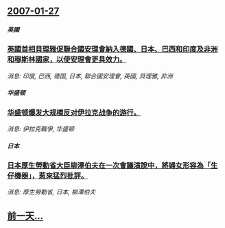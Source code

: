 ## [2007-01-27](/news/2007/01/27/index.md)

##### 英國
### [英國首相貝理雅促聯合國安理會納入德國、日本、巴西和印度及非洲和穆斯林國家，以使安理會更具效力。](/news/2007/01/27/英國首相貝理雅促聯合國安理會納入德國-日本-巴西和印度及非洲和穆斯林國家-以使安理會更具效力.md)
_消息: 印度, 巴西, 德国, 日本, 聯合國安理會, 英國, 貝理雅, 非洲_

##### 华盛顿
### [华盛顿爆发大规模反对伊拉克战争的游行。](/news/2007/01/27/华盛顿爆发大规模反对伊拉克战争的游行.md)
_消息: 伊拉克戰爭, 华盛顿_

##### 日本
### [日本厚生勞動省大臣柳澤伯夫在一次會議演說中，將婦女形容為「生仔機器」，惹來猛烈批評。](/news/2007/01/27/日本厚生勞動省大臣柳澤伯夫在一次會議演說中-將婦女形容為-生仔機器-惹來猛烈批評.md)
_消息: 厚生勞動省, 日本, 柳澤伯夫_

## [前一天...](/news/2007/01/26/index.md)

